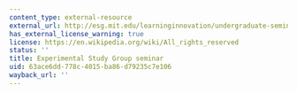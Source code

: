 ```yaml
---
content_type: external-resource
external_url: http://esg.mit.edu/learninginnovation/undergraduate-seminars/
has_external_license_warning: true
license: https://en.wikipedia.org/wiki/All_rights_reserved
status: ''
title: Experimental Study Group seminar
uid: 63ace6dd-778c-4015-ba86-d79235c7e106
wayback_url: ''
---
```

